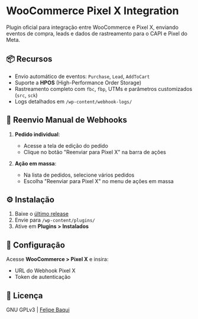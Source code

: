 # WooCommerce Pixel X Integration

Plugin oficial para integração entre WooCommerce e Pixel X, enviando eventos de compra, leads e dados de rastreamento para o CAPI e Pixel do Meta.

## 📦 Recursos
- Envio automático de eventos: `Purchase`, `Lead`, `AddToCart`
- Suporte a **HPOS** (High-Performance Order Storage)
- Rastreamento completo com `fbc`, `fbp`, UTMs e parâmetros customizados (`src`, `sck`)
- Logs detalhados em `/wp-content/webhook-logs/`

## 🔄 Reenvio Manual de Webhooks

1. **Pedido individual**:
   - Acesse a tela de edição do pedido
   - Clique no botão "Reenviar para Pixel X" na barra de ações

2. **Ação em massa**:
   - Na lista de pedidos, selecione vários pedidos
   - Escolha "Reenviar para Pixel X" no menu de ações em massa

## ⚙️ Instalação
1. Baixe o [último release](https://github.com/fbaqui/woocommerce-pixelx-integration/releases)
2. Envie para `/wp-content/plugins/`
3. Ative em **Plugins > Instalados**

## 🔧 Configuração
Acesse **WooCommerce > Pixel X** e insira:
- URL do Webhook Pixel X
- Token de autenticação

## 📜 Licença
GNU GPLv3 | [Felipe Baqui](https://baquiebyte.eti.br)
